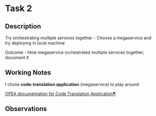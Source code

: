 # Task 2

## Description

Try orchestrating multiple services together - Choose a megaservice and try deploying in local machine

Outcome - How megaservice orchestrated multiple services together, document it

## Working Notes

I chose **code-translation application** (megaservice) to play around

[OPEA documentation for Code Translation Application¶](https://opea-project.github.io/latest/GenAIExamples/CodeTrans/README.html)

## Observations

